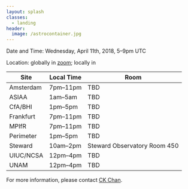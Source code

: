 ```yaml
---
layout: splash
classes:
  - landing
header:
  image: /astrocontainer.jpg
---
```


Date and Time: Wednesday, April 11th, 2018, 5–9pm UTC

Location: globally in [zoom](https://zoom.us/webinar/register/WN_b3STeD9YRT-NpU5UiG8ifQ); locally in

| Site | Local Time | Room |
| ---- | ---------- | ---- |
| Amsterdam | 7pm–11pm | TBD |
| ASIAA | 1am–5am | TBD |
| CfA/BHI | 1pm–5pm | TBD |
| Frankfurt | 7pm–11pm | TBD |
| MPIfR | 7pm–11pm | TBD |
| Perimeter | 1pm–5pm | TBD |
| Steward | 10am–2pm | Steward Observatory Room 450 |
| UIUC/NCSA | 12pm–4pm | TBD |
| UNAM | 12pm–4pm | TBD |

For more information, please contact [CK Chan](mailto:chanc@email.arizona.edu).
